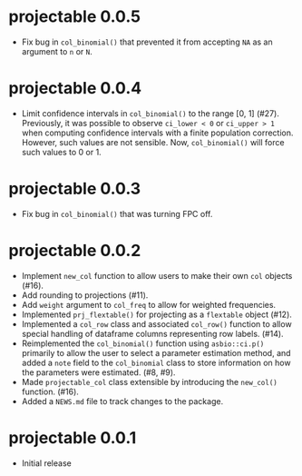 # projectable 0.0.5

* Fix bug in `col_binomial()` that prevented it from accepting `NA` as an argument to `n` or `N`.

# projectable 0.0.4

* Limit confidence intervals in `col_binomial()` to the range [0, 1] (#27). Previously, it was possible to observe `ci_lower < 0` or `ci_upper > 1` when computing confidence intervals with a finite population correction. However, such values are not sensible. Now, `col_binomial()` will force such values to 0 or 1.

# projectable 0.0.3
* Fix bug in `col_binomial()` that was turning FPC off.

# projectable 0.0.2

* Implement `new_col` function to allow users to make their own `col` objects (#16).
* Add rounding to projections (#11).
* Add `weight` argument to `col_freq` to allow for weighted frequencies.
* Implemented `prj_flextable()` for projecting as a `flextable` object (#12).
* Implemented a `col_row` class and associated `col_row()` function to allow 
  special handling of dataframe columns representing row labels. (#14).
* Reimplemented the `col_binomial()` function using `asbio::ci.p()` primarily
  to allow the user to select a parameter estimation method, and added a `note`
  field to the `col_binomial` class to store information on how the parameters
  were estimated. (#8, #9).
* Made `projectable_col` class extensible by introducing the `new_col()` 
  function. (#16).
* Added a `NEWS.md` file to track changes to the package.

# projectable 0.0.1

* Initial release
